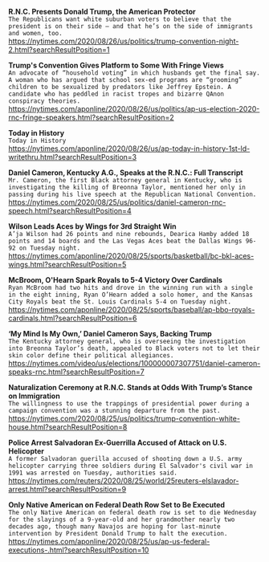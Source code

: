 **R.N.C. Presents Donald Trump, the American Protector**\
`The Republicans want white suburban voters to believe that the president is on their side — and that he’s on the side of immigrants and women, too.`\
https://nytimes.com/2020/08/26/us/politics/trump-convention-night-2.html?searchResultPosition=1

**Trump's Convention Gives Platform to Some With Fringe Views**\
`An advocate of “household voting” in which husbands get the final say. A woman who has argued that school sex-ed programs are “grooming” children to be sexualized by predators like Jeffrey Epstein. A candidate who has peddled in racist tropes and bizarre QAnon conspiracy theories. `\
https://nytimes.com/aponline/2020/08/26/us/politics/ap-us-election-2020-rnc-fringe-speakers.html?searchResultPosition=2

**Today in History**\
`Today in History `\
https://nytimes.com/aponline/2020/08/26/us/ap-today-in-history-1st-ld-writethru.html?searchResultPosition=3

**Daniel Cameron, Kentucky A.G., Speaks at the R.N.C.: Full Transcript**\
`Mr. Cameron, the first Black attorney general in Kentucky, who is investigating the killing of Breonna Taylor, mentioned her only in passing during his live speech at the Republican National Convention.`\
https://nytimes.com/2020/08/25/us/politics/daniel-cameron-rnc-speech.html?searchResultPosition=4

**Wilson Leads Aces by Wings for 3rd Straight Win**\
`A’ja Wilson had 26 points and nine rebounds, Dearica Hamby added 18 points and 14 boards and the Las Vegas Aces beat the Dallas Wings 96-92 on Tuesday night.`\
https://nytimes.com/aponline/2020/08/25/sports/basketball/bc-bkl-aces-wings.html?searchResultPosition=5

**McBroom, O'Hearn Spark Royals to 5-4 Victory Over Cardinals**\
`Ryan McBroom had two hits and drove in the winning run with a single in the eight inning, Ryan O’Hearn added a solo homer, and the Kansas City Royals beat the St. Louis Cardinals 5-4 on Tuesday night.`\
https://nytimes.com/aponline/2020/08/25/sports/baseball/ap-bbo-royals-cardinals.html?searchResultPosition=6

**‘My Mind Is My Own,’ Daniel Cameron Says, Backing Trump**\
`The Kentucky attorney general, who is overseeing the investigation into Breonna Taylor’s death, appealed to Black voters not to let their skin color define their political allegiances.`\
https://nytimes.com/video/us/elections/100000007307751/daniel-cameron-speaks-rnc.html?searchResultPosition=7

**Naturalization Ceremony at R.N.C. Stands at Odds With Trump’s Stance on Immigration**\
`The willingness to use the trappings of presidential power during a campaign convention was a stunning departure from the past.`\
https://nytimes.com/2020/08/25/us/politics/trump-convention-white-house.html?searchResultPosition=8

**Police Arrest Salvadoran Ex-Guerrilla Accused of Attack on U.S. Helicopter**\
`A former Salvadoran guerilla accused of shooting down a U.S. army helicopter carrying three soldiers during El Salvador's civil war in 1991 was arrested on Tuesday, authorities said.`\
https://nytimes.com/reuters/2020/08/25/world/25reuters-elslavador-arrest.html?searchResultPosition=9

**Only Native American on Federal Death Row Set to Be Executed**\
`The only Native American on federal death row is set to die Wednesday for the slayings of a 9-year-old and her grandmother nearly two decades ago, though many Navajos are hoping for last-minute intervention by President Donald Trump to halt the execution.`\
https://nytimes.com/aponline/2020/08/25/us/ap-us-federal-executions-.html?searchResultPosition=10

